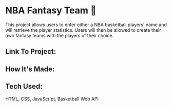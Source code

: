 # NBA Fantasy Team  🏀
 
This project allows users to enter either a NBA basketball players' name and will retrieve the player statistics. Users will then be allowed to create their own fantasy teams with the players of their choice.

## Link To Project: 


## How It's Made:

## Tech Used:
HTML, CSS, JavaScript, Basketball Web API






